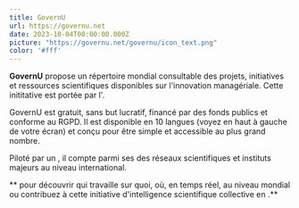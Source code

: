 ```yaml
---
title: GovernU
url: https://governu.net
date: 2023-10-04T00:00:00.000Z
picture: "https://governu.net/governu/icon_text.png"
color: '#fff'
---
```

**GovernU** propose un répertoire mondial consultable des projets, initiatives et ressources scientifiques disponibles sur l'innovation managériale. Cette inititative est portée par l'.

GovernU est gratuit, sans but lucratif, financé par des fonds publics et conforme au RGPD. Il est disponible en 10 langues (voyez en haut à gauche de votre écran) et conçu pour être simple et accessible au plus grand nombre.

Piloté par un  , il compte parmi ses  des réseaux scientifiques et instituts majeurs au niveau international.

** pour découvrir qui travaille sur quoi, où, en temps réel, au niveau mondial ou contribuez à cette initiative d'intelligence scientifique collective en .**
